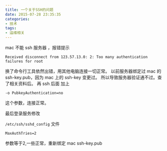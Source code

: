 ```yaml
---
title: 一个关于SSH的问题
date: 2015-07-28 23:35:35
categories:
- 技术
tags:
- 运维相关
---
```

mac 不能 ssh  服务器 ，报错提示

`Received disconnect from 123.57.13.0: 2: Too many authentication failures for root`

换了命令行工具依然出错，用其他电脑连接一切正常。
以前服务器绑定过 mac 的ssh-key.pub，因为 mac 上的 ssh-key 变更过。
所以导致服务器验证通不过。查了相关资料后。
再 ssh 后面 加上

`-o PubkeyAuthentication=no`

这个参数，连接正常。

最后登录服务修改

`/etc/ssh/sshd_config` 文件

`MaxAuthTries=2`

参数等于2,一些正常，重新绑定 mac ssh-key.pub
